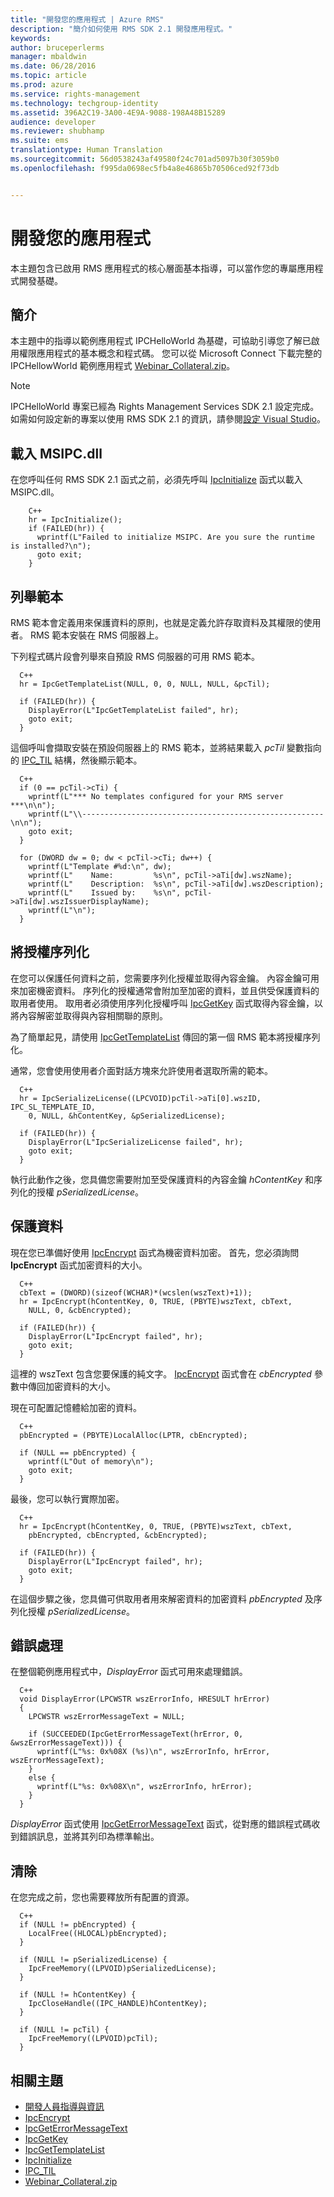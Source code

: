 ```yaml
---
title: "開發您的應用程式 | Azure RMS"
description: "簡介如何使用 RMS SDK 2.1 開發應用程式。"
keywords: 
author: bruceperlerms
manager: mbaldwin
ms.date: 06/28/2016
ms.topic: article
ms.prod: azure
ms.service: rights-management
ms.technology: techgroup-identity
ms.assetid: 396A2C19-3A00-4E9A-9088-198A48B15289
audience: developer
ms.reviewer: shubhamp
ms.suite: ems
translationtype: Human Translation
ms.sourcegitcommit: 56d0538243af49580f24c701ad5097b30f3059b0
ms.openlocfilehash: f995da0698ec5fb4a8e46865b70506ced92f73db


---
```


# 開發您的應用程式

本主題包含已啟用 RMS 應用程式的核心層面基本指導，可以當作您的專屬應用程式開發基礎。

## 簡介

本主題中的指導以範例應用程式 IPCHelloWorld 為基礎，可協助引導您了解已啟用權限應用程式的基本概念和程式碼。 您可以從 Microsoft Connect 下載完整的 IPCHellowWorld 範例應用程式 [Webinar_Collateral.zip](https://connect.microsoft.com/site1170/Downloads/DownloadDetails.aspx?DownloadID=42440)。

> [!Note] 
> IPCHelloWorld 專案已經為 Rights Management Services SDK 2.1 設定完成。 如需如何設定新的專案以使用 RMS SDK 2.1 的資訊，請參閱[設定 Visual Studio](how-to-configure-a-visual-studio-project-to-use-the-ad-rms-sdk-2-0.md)。

## 載入 MSIPC.dll

在您呼叫任何 RMS SDK 2.1 函式之前，必須先呼叫 [IpcInitialize](/rights-management/sdk/2.1/api/win/functions#msipc_ipcinitialize) 函式以載入 MSIPC.dll。

        C++
        hr = IpcInitialize();
        if (FAILED(hr)) {
          wprintf(L"Failed to initialize MSIPC. Are you sure the runtime is installed?\n");
          goto exit;
        }

## 列舉範本

RMS 範本會定義用來保護資料的原則，也就是定義允許存取資料及其權限的使用者。 RMS 範本安裝在 RMS 伺服器上。

下列程式碼片段會列舉來自預設 RMS 伺服器的可用 RMS 範本。

      C++
      hr = IpcGetTemplateList(NULL, 0, 0, NULL, NULL, &pcTil);

      if (FAILED(hr)) {
        DisplayError(L"IpcGetTemplateList failed", hr);
        goto exit;
      }

這個呼叫會擷取安裝在預設伺服器上的 RMS 範本，並將結果載入 *pcTil* 變數指向的 [IPC_TIL](/rights-management/sdk/2.1/api/win/functions#msipc_ipctil) 結構，然後顯示範本。

      C++
      if (0 == pcTil->cTi) {
        wprintf(L"*** No templates configured for your RMS server ***\n\n");
        wprintf(L"\\------------------------------------------------------\n\n");
        goto exit;
      }

      for (DWORD dw = 0; dw < pcTil->cTi; dw++) {
        wprintf(L"Template #%d:\n", dw);
        wprintf(L"    Name:         %s\n", pcTil->aTi[dw].wszName);
        wprintf(L"    Description:  %s\n", pcTil->aTi[dw].wszDescription);
        wprintf(L"    Issued by:    %s\n", pcTil->aTi[dw].wszIssuerDisplayName);
        wprintf(L"\n");
      }

## 將授權序列化

在您可以保護任何資料之前，您需要序列化授權並取得內容金鑰。 內容金鑰可用來加密機密資料。 序列化的授權通常會附加至加密的資料，並且供受保護資料的取用者使用。 取用者必須使用序列化授權呼叫 [IpcGetKey](/rights-management/sdk/2.1/api/win/functions#msipc_ipcgetkey) 函式取得內容金鑰，以將內容解密並取得與內容相關聯的原則。

為了簡單起見，請使用 [IpcGetTemplateList](/rights-management/sdk/2.1/api/win/functions#msipc_ipcgettemplatelist) 傳回的第一個 RMS 範本將授權序列化。

通常，您會使用使用者介面對話方塊來允許使用者選取所需的範本。

      C++
      hr = IpcSerializeLicense((LPCVOID)pcTil->aTi[0].wszID, IPC_SL_TEMPLATE_ID,
        0, NULL, &hContentKey, &pSerializedLicense);

      if (FAILED(hr)) {
        DisplayError(L"IpcSerializeLicense failed", hr);
        goto exit;
      }

執行此動作之後，您具備您需要附加至受保護資料的內容金鑰 *hContentKey* 和序列化的授權 *pSerializedLicense*。


## 保護資料

現在您已準備好使用 [IpcEncrypt](/rights-management/sdk/2.1/api/win/functions#msipc_ipcencrypt) 函式為機密資料加密。 首先，您必須詢問 **IpcEncrypt** 函式加密資料的大小。

      C++
      cbText = (DWORD)(sizeof(WCHAR)*(wcslen(wszText)+1));
      hr = IpcEncrypt(hContentKey, 0, TRUE, (PBYTE)wszText, cbText,
        NULL, 0, &cbEncrypted);

      if (FAILED(hr)) {
        DisplayError(L"IpcEncrypt failed", hr);
        goto exit;
      }

這裡的 wszText 包含您要保護的純文字。 [IpcEncrypt](/rights-management/sdk/2.1/api/win/functions#msipc_ipcencrypt) 函式會在 *cbEncrypted* 參數中傳回加密資料的大小。

現在可配置記憶體給加密的資料。

      C++
      pbEncrypted = (PBYTE)LocalAlloc(LPTR, cbEncrypted);

      if (NULL == pbEncrypted) {
        wprintf(L"Out of memory\n");
        goto exit;
      }

最後，您可以執行實際加密。

      C++
      hr = IpcEncrypt(hContentKey, 0, TRUE, (PBYTE)wszText, cbText,
        pbEncrypted, cbEncrypted, &cbEncrypted);

      if (FAILED(hr)) {
        DisplayError(L"IpcEncrypt failed", hr);
        goto exit;
      }

在這個步驟之後，您具備可供取用者用來解密資料的加密資料 *pbEncrypted* 及序列化授權 *pSerializedLicense*。

## 錯誤處理

在整個範例應用程式中，*DisplayError* 函式可用來處理錯誤。

      C++
      void DisplayError(LPCWSTR wszErrorInfo, HRESULT hrError)
      {
        LPCWSTR wszErrorMessageText = NULL;

        if (SUCCEEDED(IpcGetErrorMessageText(hrError, 0, &wszErrorMessageText))) {
          wprintf(L"%s: 0x%08X (%s)\n", wszErrorInfo, hrError, wszErrorMessageText);
        }
        else {
          wprintf(L"%s: 0x%08X\n", wszErrorInfo, hrError);
        }
      }

*DisplayError* 函式使用 [IpcGetErrorMessageText](/rights-management/sdk/2.1/api/win/functions#msipc_ipcgeterrormessagetext) 函式，從對應的錯誤程式碼收到錯誤訊息，並將其列印為標準輸出。

## 清除

在您完成之前，您也需要釋放所有配置的資源。

      C++
      if (NULL != pbEncrypted) {
        LocalFree((HLOCAL)pbEncrypted);
      }

      if (NULL != pSerializedLicense) {
        IpcFreeMemory((LPVOID)pSerializedLicense);
      }

      if (NULL != hContentKey) {
        IpcCloseHandle((IPC_HANDLE)hContentKey);
      }

      if (NULL != pcTil) {
        IpcFreeMemory((LPVOID)pcTil);
      }

## 相關主題

- [開發人員指導與資訊](developer-notes.md)
- [IpcEncrypt](/rights-management/sdk/2.1/api/win/functions#msipc_ipcencrypt)
- [IpcGetErrorMessageText](/rights-management/sdk/2.1/api/win/functions#msipc_ipcgeterrormessagetext)
- [IpcGetKey](/rights-management/sdk/2.1/api/win/functions#msipc_ipcgetkey)
- [IpcGetTemplateList](/rights-management/sdk/2.1/api/win/functions#msipc_ipcgettemplatelist)
- [IpcInitialize](/rights-management/sdk/2.1/api/win/functions#msipc_ipcinitialize)
- [IPC_TIL](/rights-management/sdk/2.1/api/win/functions#msipc_ipctil)
- [Webinar_Collateral.zip](https://connect.microsoft.com/site1170/Downloads/DownloadDetails.aspx?DownloadID=42440)



<!--HONumber=Jun16_HO4-->


